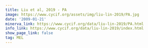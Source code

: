 ```yaml
---
title: Liu et al, 2019 - PA
image: https://www.cycif.org/assets/img/liu-lin-2019/PA.jpg
date: '2009-01-21'
minerva_link: https://www.cycif.org/data/liu-lin-2019/PA.html
info_link: https://www.cycif.org/data/liu-lin-2019/index.html
show_page_link: false
tag: MEL
---
```

